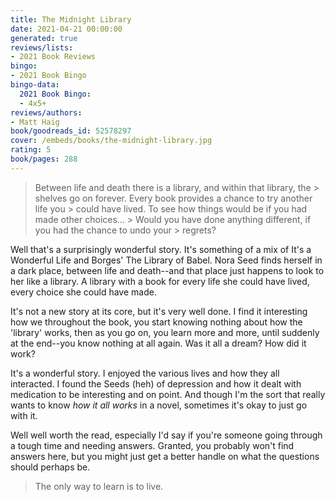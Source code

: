 ```yaml
---
title: The Midnight Library
date: 2021-04-21 00:00:00
generated: true
reviews/lists:
- 2021 Book Reviews
bingo:
- 2021 Book Bingo
bingo-data:
  2021 Book Bingo:
  - 4x5+
reviews/authors:
- Matt Haig
book/goodreads_id: 52578297
cover: /embeds/books/the-midnight-library.jpg
rating: 5
book/pages: 288
---
```

> Between life and death there is a library, and within that library, the > shelves go on forever. Every book provides a chance to try another life you > could have lived. To see how things would be if you had made other choices… > Would you have done anything different, if you had the chance to undo your > regrets?

Well that's a surprisingly wonderful story. It's something of a mix of It's a Wonderful Life and Borges' The Library of Babel. Nora Seed finds herself in a dark place, between life and death--and that place just happens to look to her like a library. A library with a book for every life she could have lived, every choice she could have made.  

<!--more-->

It's not a new story at its core, but it's very well done. I find it interesting how we throughout the book, you start knowing nothing about how the 'library' works, then as you go on, you learn more and more, until suddenly at the end--you know nothing at all again. Was it all a dream? How did it work?  

It's a wonderful story. I enjoyed the various lives and how they all interacted. I found the Seeds (heh) of depression and how it dealt with medication to be interesting and on point. And though I'm the sort that really wants to know *how it all works* in a novel, sometimes it's okay to just go with it.  

Well well worth the read, especially I'd say if you're someone going through a tough time and needing answers. Granted, you probably won't find answers here, but you might just get a better handle on what the questions should perhaps be.  

> The only way to learn is to live.